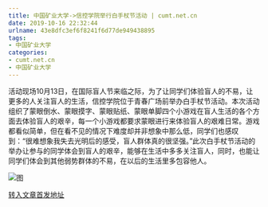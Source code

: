 ```yaml
---
title: 中国矿业大学->信控学院举行白手杖节活动 | cumt.net.cn
date: 2019-10-16 22:32:44
urlname: 43e8dfc3ef6f8241f6d77de949438895
tags: 
- 中国矿业大学
categories:
- cumt.net.cn
- 中国矿业大学
---
```

活动现场10月13日，在国际盲人节来临之际，为了让同学们体验盲人的不易，让更多的人关注盲人的生活，信控学院位于青春广场前举办白手杖节活动。本次活动组织了蒙眼倒水、蒙眼摸字、蒙眼贴纸、蒙眼单脚四个小游戏在盲人生活的各个方面去体验盲人的艰辛，每一个小游戏都要求蒙眼进行来体验盲人的艰难日常。游戏都看似简单，但在看不见的情况下难度却并非想象中那么低，同学们也感叹到：“很难想象我失去光明后的感受，盲人群体真的很坚强。”此次白手杖节活动的举办让参与的同学体会到盲人的艰辛，能够在生活中多多关注盲人，同时，也能让同学们体会到其他弱势群体的不易，在以后的生活里多包容他人。

![图](http://xwzx.cumt.edu.cn/_upload/article/images/5d/1c/1c7a85824341870e3715b9beb216/65e8fc54-494a-4c00-8ab7-9ccf897e7602.jpg)

[转入文章首发地址](http://xwzx.cumt.edu.cn/50/26/c523a544806/page.htm)
